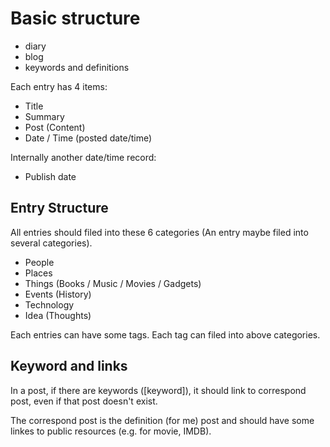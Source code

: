 Basic structure
===============

- diary
- blog
- keywords and definitions

Each entry has 4 items:
- Title
- Summary
- Post (Content)
- Date / Time (posted date/time)

Internally another date/time record:
- Publish date

Entry Structure
---------------

All entries should filed into these 6 categories (An entry maybe filed into
several categories).

- People
- Places
- Things (Books / Music / Movies / Gadgets)
- Events (History)
- Technology
- Idea (Thoughts)

Each entries can have some tags. Each tag can filed into above categories.

Keyword and links
-----------------

In a post, if there are keywords ([keyword]), it should link to correspond
post, even if that post doesn't exist.

The correspond post is the definition (for me) post and should have some linkes
to public resources (e.g. for movie, IMDB).


